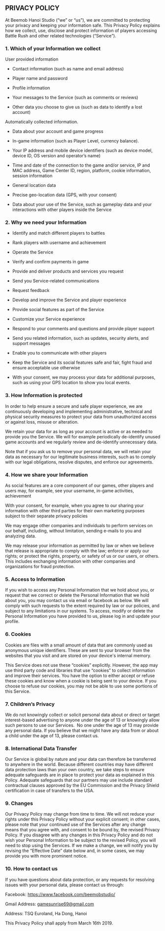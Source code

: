## PRIVACY POLICY

At Beemob Hanoi Studio (“we” or “us”), we are committed to protecting your privacy and keeping your information safe. This Privacy Policy explains how we collect, use, disclose and protect information of players accessing Battle Rush and other related technologies (“Service”).

### 1. Which of your Information we collect

User provided information

 - Contact information (such as name and email address)

 - Player name and password

 - Profile information 

 - Your messages to the Service (such as comments or reviews)

 - Other data you choose to give us (such as data to identify a lost account)

Automatically collected information.

 - Data about your account and game progress

 - In-game information (such as Player Level, currency balance).

 - Your IP address and mobile device identifiers (such as device model, device ID, OS version and operator’s name)

 - Time and date of the connection to the game and/or service, IP and MAC address, Game Center ID, region, platform, cookie information, session information

 - General location data

 - Precise geo-location data (GPS, with your consent)

 - Data about your use of the Service, such as gameplay data and your interactions with other players inside the Service

### 2. Why we need your Information

 - Identify and match different players to battles

 - Rank players with username and achievement

 - Operate the Service

 - Verify and confirm payments in game

 - Provide and deliver products and services you request

 - Send you Service-related communications

 - Request feedback

 - Develop and improve the Service and player experience

 - Provide social features as part of the Service

 - Customize your Service experience

 - Respond to your comments and questions and provide player support

 - Send you related information, such as updates, security alerts, and support messages

 - Enable you to communicate with other players

 - Keep the Service and its social features safe and fair, fight fraud and ensure acceptable use otherwise

 - With your consent, we may process your data for additional purposes, such as using your GPS location to show you local events.

### 3. How Information is protected

In order to help ensure a secure and safe player experience, we are continuously developing and implementing administrative, technical and physical security measures to protect your data from unauthorized access or against loss, misuse or alteration.

We retain your data for as long as your account is active or as needed to provide you the Service. We will for example periodically de-identify unused game accounts and we regularly review and de-identify unnecessary data.

Note that if you ask us to remove your personal data, we will retain your data as necessary for our legitimate business interests, such as to comply with our legal obligations, resolve disputes, and enforce our agreements.

### 4. How we share your Information

As social features are a core component of our games, other players and users may, for example, see your username, in-game activities, achievement

With your consent, for example, when you agree to our sharing your information with other third parties for their own marketing purposes subject to their separate privacy policies

We may engage other companies and individuals to perform services on our behalf, including, without limitation, sending e-mails to you and analyzing data.

We may release your information as permitted by law or when we believe that release is appropriate to comply with the law; enforce or apply our rights; or protect the rights, property, or safety of us or our users, or others. This includes exchanging information with other companies and organizations for fraud protection.

### 5. Access to Information

If you wish to access any Personal Information that we hold about you, or request that we correct or delete the Personal Information that we hold about you, you may contact us via email or facebook as below. We will comply with such requests to the extent required by law or our policies, and subject to any limitations in our systems. To access, modify or delete the Personal Information you have provided to us, please log in and update your profile.

### 6. Cookies

Cookies are files with a small amount of data that are commonly used as anonymous unique identifiers. These are sent to your browser from the websites that you visit and are stored on your device's internal memory.

This Service does not use these “cookies” explicitly. However, the app may use third party code and libraries that use “cookies” to collect information and improve their services. You have the option to either accept or refuse these cookies and know when a cookie is being sent to your device. If you choose to refuse our cookies, you may not be able to use some portions of this Service.

### 7. Children’s Privacy

We do not knowingly collect or solicit personal data about or direct or target interest-based advertising to anyone under the age of 13 or knowingly allow such persons to use our Services.  No one under the age of 13 may provide any personal data. If you believe that we might have any data from or about a child under the age of 13, please contact us.

### 8. International Data Transfer

Our Service is global by nature and your data can therefore be transferred to anywhere in the world. Because different countries may have different data protection laws than your own country, we take steps to ensure adequate safeguards are in place to protect your data as explained in this Policy. Adequate safeguards that our partners may use include standard contractual clauses approved by the EU Commission and the Privacy Shield certification in case of transfers to the USA.

### 9. Changes

Our Privacy Policy may change from time to time. We will not reduce your rights under this Privacy Policy without your explicit consent; in other cases, please note that your continued use of the Services after any change means that you agree with, and consent to be bound by, the revised Privacy Policy. If you disagree with any changes in this Privacy Policy and do not wish your Personal Information to be subject to the revised Policy, you will need to stop using the Services. If we make a change, we will notify you by revising the “Effective Date” date below and, in some cases, we may provide you with more prominent notice.

### 10. How to contact us

If you have questions about data protection, or any requests for resolving issues with your personal data, please contact us through:

Facebook: https://www.facebook.com/beemobstudio/

Gmail Address: gamesunrise69@gmail.com

Address: TSQ Euroland, Ha Dong, Hanoi

This Privacy Policy shall apply from March 16th 2019.
